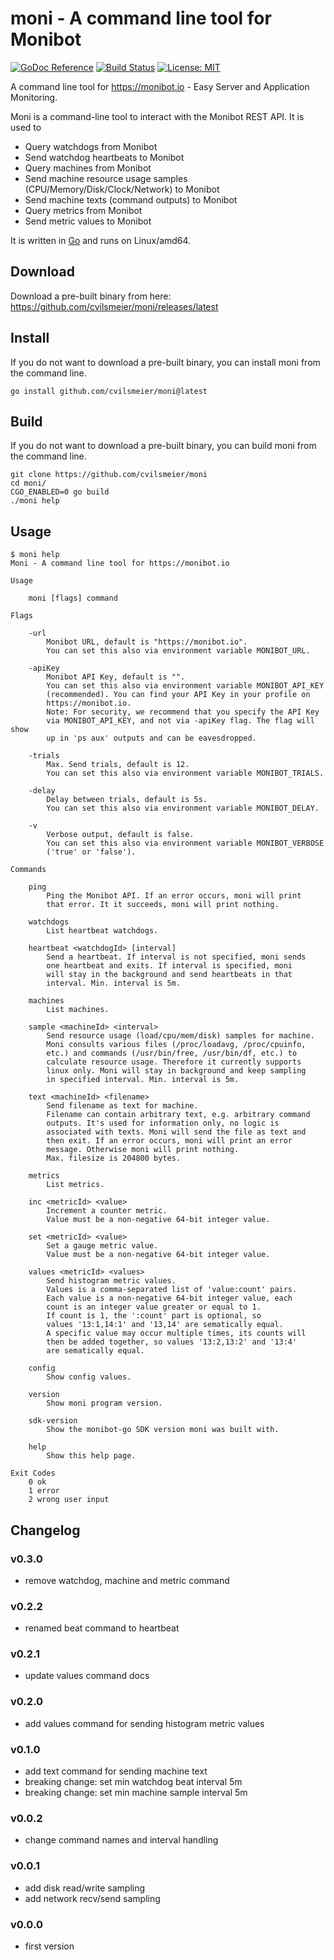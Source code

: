 # moni - A command line tool for Monibot

[![GoDoc Reference](https://godoc.org/github.com/cvilsmeier/moni?status.svg)](http://godoc.org/github.com/cvilsmeier/moni)
[![Build Status](https://github.com/cvilsmeier/moni/actions/workflows/go-linux.yml/badge.svg)](https://github.com/cvilsmeier/moni/actions/workflows/go-linux.yml)
[![License: MIT](https://img.shields.io/badge/License-MIT-yellow.svg)](https://opensource.org/licenses/MIT)

A command line tool for https://monibot.io - Easy Server and Application Monitoring.

Moni is a command-line tool to interact with the Monibot REST API. It is used to

- Query watchdogs from Monibot
- Send watchdog heartbeats to Monibot
- Query machines from Monibot
- Send machine resource usage samples (CPU/Memory/Disk/Clock/Network) to Monibot
- Send machine texts (command outputs) to Monibot
- Query metrics from Monibot
- Send metric values to Monibot

It is written in [Go](https://go.dev/) and runs on Linux/amd64.

## Download

Download a pre-built binary from here:
https://github.com/cvilsmeier/moni/releases/latest


## Install

If you do not want to download a pre-built binary, you
can install moni from the command line.

```
go install github.com/cvilsmeier/moni@latest
```


## Build

If you do not want to download a pre-built binary, you
can build moni from the command line.

```
git clone https://github.com/cvilsmeier/moni
cd moni/
CGO_ENABLED=0 go build
./moni help
```


## Usage

```
$ moni help
Moni - A command line tool for https://monibot.io

Usage

    moni [flags] command

Flags

    -url
        Monibot URL, default is "https://monibot.io".
        You can set this also via environment variable MONIBOT_URL.

    -apiKey
        Monibot API Key, default is "".
        You can set this also via environment variable MONIBOT_API_KEY
        (recommended). You can find your API Key in your profile on
        https://monibot.io.
        Note: For security, we recommend that you specify the API Key
        via MONIBOT_API_KEY, and not via -apiKey flag. The flag will show
        up in 'ps aux' outputs and can be eavesdropped.

    -trials
        Max. Send trials, default is 12.
        You can set this also via environment variable MONIBOT_TRIALS.

    -delay
        Delay between trials, default is 5s.
        You can set this also via environment variable MONIBOT_DELAY.

    -v
        Verbose output, default is false.
        You can set this also via environment variable MONIBOT_VERBOSE
        ('true' or 'false').

Commands

    ping
        Ping the Monibot API. If an error occurs, moni will print
        that error. It it succeeds, moni will print nothing.

    watchdogs
        List heartbeat watchdogs.

    heartbeat <watchdogId> [interval]
        Send a heartbeat. If interval is not specified, moni sends
        one heartbeat and exits. If interval is specified, moni
        will stay in the background and send heartbeats in that
        interval. Min. interval is 5m.

    machines
        List machines.

    sample <machineId> <interval>
        Send resource usage (load/cpu/mem/disk) samples for machine.
        Moni consults various files (/proc/loadavg, /proc/cpuinfo,
        etc.) and commands (/usr/bin/free, /usr/bin/df, etc.) to
        calculate resource usage. Therefore it currently supports
        linux only. Moni will stay in background and keep sampling
        in specified interval. Min. interval is 5m.

    text <machineId> <filename>
        Send filename as text for machine.
        Filename can contain arbitrary text, e.g. arbitrary command
        outputs. It's used for information only, no logic is
        associated with texts. Moni will send the file as text and
        then exit. If an error occurs, moni will print an error
        message. Otherwise moni will print nothing.
        Max. filesize is 204800 bytes.

    metrics
        List metrics.

    inc <metricId> <value>
        Increment a counter metric.
        Value must be a non-negative 64-bit integer value.

    set <metricId> <value>
        Set a gauge metric value.
        Value must be a non-negative 64-bit integer value.

    values <metricId> <values>
        Send histogram metric values.
        Values is a comma-separated list of 'value:count' pairs.
        Each value is a non-negative 64-bit integer value, each
        count is an integer value greater or equal to 1.
        If count is 1, the ':count' part is optional, so
        values '13:1,14:1' and '13,14' are sematically equal.
        A specific value may occur multiple times, its counts will
        then be added together, so values '13:2,13:2' and '13:4'
        are sematically equal.

    config
        Show config values.

    version
        Show moni program version.

    sdk-version
        Show the monibot-go SDK version moni was built with.

    help
        Show this help page.

Exit Codes
    0 ok
    1 error
    2 wrong user input
```


## Changelog

### v0.3.0

- remove watchdog, machine and metric command

### v0.2.2

- renamed beat command to heartbeat

### v0.2.1

- update values command docs

### v0.2.0

- add values command for sending histogram metric values

### v0.1.0

- add text command for sending machine text
- breaking change: set min watchdog beat interval 5m
- breaking change: set min machine sample interval 5m

### v0.0.2

- change command names and interval handling

### v0.0.1

- add disk read/write sampling
- add network recv/send sampling

### v0.0.0

- first version
